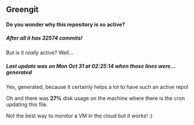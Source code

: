 ## Greengit

#### Do you wonder why this repository is so active?

##### After all it has 32574 commits!

But is it *really* active? Well...

##### Last update was on Mon Oct 31 at 02:25:14 when those lines were... generated

Yes, generated, because it certainly helps a lot to have such an active repo!

Oh and there was **27%** disk usage on the machine
where there is the cron updating this file.

Not the best way to monitor a VM in the cloud but it works! :)
